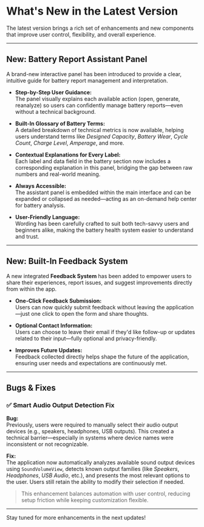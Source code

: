# What's New in the Latest Version

The latest version brings a rich set of enhancements and new components that improve user control, flexibility, and overall experience.

---
## New: Battery Report Assistant Panel

A brand-new interactive panel has been introduced to provide a clear, intuitive guide for battery report management and interpretation.

- **Step-by-Step User Guidance:**  
  The panel visually explains each available action (open, generate, reanalyze) so users can confidently manage battery reports—even without a technical background.

- **Built-In Glossary of Battery Terms:**  
  A detailed breakdown of technical metrics is now available, helping users understand terms like *Designed Capacity*, *Battery Wear*, *Cycle Count*, *Charge Level*, *Amperage*, and more.

- **Contextual Explanations for Every Label:**  
  Each label and data field in the battery section now includes a corresponding explanation in this panel, bridging the gap between raw numbers and real-world meaning.

- **Always Accessible:**  
  The assistant panel is embedded within the main interface and can be expanded or collapsed as needed—acting as an on-demand help center for battery analysis.

- **User-Friendly Language:**  
  Wording has been carefully crafted to suit both tech-savvy users and beginners alike, making the battery health system easier to understand and trust.

---
## New: Built-In Feedback System

A new integrated **Feedback System** has been added to empower users to share their experiences, report issues, and suggest improvements directly from within the app.

- **One-Click Feedback Submission:**  
  Users can now quickly submit feedback without leaving the application—just one click to open the form and share thoughts.

- **Optional Contact Information:**  
  Users can choose to leave their email if they'd like follow-up or updates related to their input—fully optional and privacy-friendly.

- **Improves Future Updates:**  
  Feedback collected directly helps shape the future of the application, ensuring user needs and expectations are continuously met.

---
## Bugs & Fixes

### ✅ Smart Audio Output Detection Fix

**Bug:**  
Previously, users were required to manually select their audio output devices (e.g., speakers, headphones, USB outputs). This created a technical barrier—especially in systems where device names were inconsistent or not recognizable.

**Fix:**  
The application now automatically analyzes available sound output devices using `SoundVolumeView`, detects known output families (like *Speakers*, *Headphones*, *USB Audio*, etc.), and presents the most relevant options to the user. Users still retain the ability to modify their selection if needed.

> This enhancement balances automation with user control, reducing setup friction while keeping customization flexible.

---
Stay tuned for more enhancements in the next updates!
